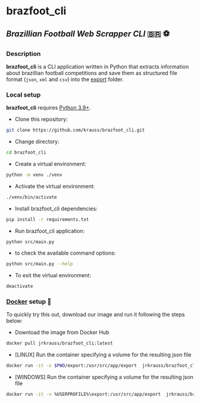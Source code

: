 # brazfoot_cli

## _Brazillian Football Web Scrapper CLI_ :brazil: :soccer:

### Description

**brazfoot_cli** is a CLI application written in Python that extracts information about brazillian football competitions and save them as structured file format (`json`, `xml` and `csv`) into the [export](export/) folder.

### Local setup

**brazfoot_cli** requires [Python 3.9+](https://www.python.org/downloads/).

* Clone this repository:
```sh
git clone https://github.com/krauss/brazfoot_cli.git
```
* Change directory:
```sh
cd brazfoot_cli
```
* Create a virtual environment:
```sh
python -m venv ./venv
```
* Activate the virtual environment:
```sh
./venv/bin/activate
```
* Install brazfoot_cli dependencies:
```sh
pip install -r requirements.txt
```
* Run brazfoot_cli application:
```sh
python src/main.py
```
* to check the available command options:
```sh
python src/main.py --help
```
* To exit the virtual environment:
```sh
deactivate
```

### [Docker](https://hub.docker.com/r/jrkrauss/brazfoot_cli) setup :whale:

To quickly try this out, download our image and run it following the steps below:

* Download the image from Docker Hub
```sh
docker pull jrkrauss/brazfoot_cli:latest
```
* [LINUX] Run the container specifying a volume for the resulting json file 
```sh
docker run -it -v $PWD/export:/usr/src/app/export  jrkrauss/brazfoot_cli:latest
```
* [WINDOWS] Run the container specifying a volume for the resulting json file
```sh
docker run -it -v %USERPROFILE%\export:/usr/src/app/export  jrkrauss/brazfoot_cli:latest 

```